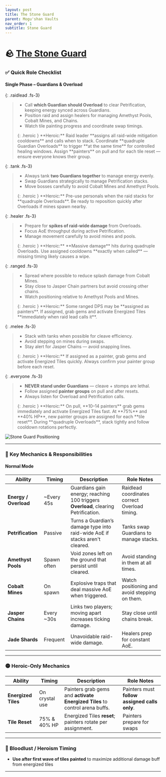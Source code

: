 ```yaml
---
layout: post
title: The Stone Guard
parent: Mogu'shan Vaults
nav_order: 1
subtitle: Stone Guard
---
```


# 🪨 [The Stone Guard](https://www.wowhead.com/mop-classic/npc=61442/the-stone-guard)

### ✅ Quick Role Checklist

#### Single Phase – Guardians & Overload

<div class="content-with-image" markdown="1">
  <div class="main-content" markdown="1">

{: .raidlead .fs-3}
> * Call **which Guardian should Overload** to clear Petrification, keeping energy synced across Guardians.
> * Position raid and assign healers for managing Amethyst Pools, Cobalt Mines, and Chains.
> * Watch tile painting progress and coordinate swap timings.
> <div markdown="block">
> {: .heroic }
> **Heroic:** Raid leader **assigns all raid-wide mitigation cooldowns** and calls when to stack.  
> Coordinate **quadruple Guardian Overloads** to trigger **at the same time** for controlled healing windows.  
> Assign **painters** on pull and for each tile reset — ensure everyone knows their group.
> </div>

{: .tank .fs-3}
> * Always tank **two Guardians together** to manage energy evenly.
> * Swap Guardians strategically to manage Petrification stacks.
> * Move bosses carefully to avoid Cobalt Mines and Amethyst Pools.
> <div markdown="block">
> {: .heroic }
> **Heroic:** Pre-use personals when the raid stacks for **quadruple Overloads**.  
> Be ready to reposition quickly after Overloads if mines spawn nearby.
> </div>

{: .healer .fs-3}
> * Prepare for **spikes of raid-wide damage** from Overloads.
> * Focus AoE throughput during active Petrification.
> * Manage movement carefully to avoid mines and pools.
> <div markdown="block">
> {: .heroic }
> **Heroic:** **Massive damage** hits during quadruple Overloads.  
> Use assigned cooldowns **exactly when called** — missing timing likely causes a wipe.
> </div>

{: .ranged .fs-3}
> * Spread where possible to reduce splash damage from Cobalt Mines.
> * Stay close to Jasper Chain partners but avoid crossing other chains.
> * Watch positioning relative to Amethyst Pools and Mines.
> <div markdown="block">
> {: .heroic }
> **Heroic:** Some ranged DPS may be **assigned as painters**.  
> If assigned, grab gems and activate Energized Tiles **immediately when raid lead calls it**.
> </div>

{: .melee .fs-3}
> * Stack with tanks when possible for cleave efficiency.
> * Avoid stepping on mines during swaps.
> * Stay alert for Jasper Chains — avoid snapping lines.
> <div markdown="block">
> {: .heroic }
> **Heroic:** If assigned as a painter, grab gems and activate Energized Tiles quickly.  
> Always confirm your painter group before each reset.
> </div>

{: .everyone .fs-3}
> * **NEVER stand under Guardians** — cleave + stomps are lethal.
> * Follow assigned **painter groups** on pull and after resets.
> * Always listen for Overload and Petrification calls.
> <div markdown="block">
> {: .heroic }
> **Heroic:** On pull, **10–14 painters** grab gems immediately and activate Energized Tiles fast.  
> At **75%** and **40% HP**, new painter groups are assigned for each **tile reset**.  
> During **quadruple Overloads**, stack tightly and follow cooldown rotations perfectly.
> </div>

  </div>
  <div class="side-image">
    <img src="{{site.url}}/MSV/assets/images/StoneGuard_Pull.png" alt="Stone Guard Positioning" />
  </div>
</div>

---

### 🧠 Key Mechanics & Responsibilities

#### Normal Mode

| **Ability**                | **Timing**     | **Description**                                                         | **Role Notes**                                  |
|---------------------------|---------------|-------------------------------------------------------------------------|-----------------------------------------------|
| **Energy / Overload**     | ~Every 45s    | Guardians gain energy; reaching 100 triggers **Overload**, clearing Petrification. | Raidlead coordinates correct Overload timing. |
| **Petrification**         | Passive       | Turns a Guardian’s damage type into raid-wide AoE if stacks aren't cleared. | Tanks swap Guardians to manage stacks.        |
| **Amethyst Pools**        | Spawn often   | Void zones left on the ground that persist until cleared.               | Avoid standing in them at all times.          |
| **Cobalt Mines**          | On spawn      | Explosive traps that deal massive AoE when triggered.                   | Watch positioning and avoid stepping on them. |
| **Jasper Chains**         | Every ~30s    | Links two players; moving apart increases ticking damage.               | Stay close until chains break.                |
| **Jade Shards**           | Frequent      | Unavoidable raid-wide damage.                                           | Healers prep for constant AoE.                |

---

### 🟡 Heroic-Only Mechanics

| **Ability**            | **Timing**     | **Description**                                                           | **Role Notes**                                              |
|----------------------|---------------|---------------------------------------------------------------------------|-----------------------------------------------------------|
| **Energized Tiles**  | On crystal use | Painters grab gems and **activate Energized Tiles** to control arena buffs. | Painters must **follow assigned calls only**.              |
| **Tile Reset**       | 75% & 40% HP  | Energized Tiles **reset**; painters rotate per assignment.                | Painters prepare for swaps


---

### 🥁 Bloodlust / Heroism Timing
* **Use after first wave of tiles painted** to maximize additional damage buff from energized tiles

---
